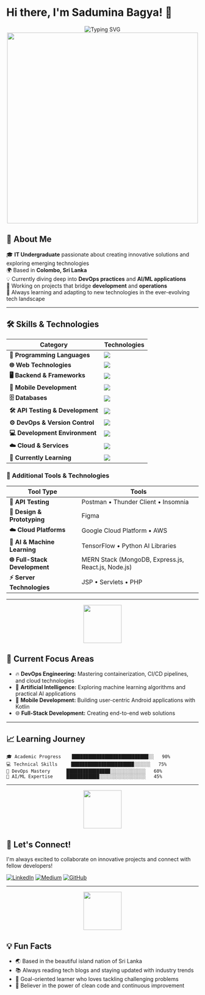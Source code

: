 # Hi there, I'm Sadumina Bagya! 👋

<div align="center">
  <img src="https://readme-typing-svg.herokuapp.com?font=Fira+Code&size=22&duration=3000&pause=1000&color=2F81F7&center=true&vCenter=true&width=440&lines=IT+Undergraduate;Full+Stack+Developer;DevOps+Enthusiast;AI%2FML+Explorer;Problem+Solver;Tech+Innovator" alt="Typing SVG" />
</div>

<div align="center">
  <img src="https://user-images.githubusercontent.com/74038190/225813708-98b745f2-7d22-48cf-9150-083f1b00d6c9.gif" width="500">
</div>

## 🚀 About Me

🎓 **IT Undergraduate** passionate about creating innovative solutions and exploring emerging technologies  
🌍 Based in **Colombo, Sri Lanka**  
💡 Currently diving deep into **DevOps practices** and **AI/ML applications**  
🔭 Working on projects that bridge **development** and **operations**  
🌱 Always learning and adapting to new technologies in the ever-evolving tech landscape

---

## 🛠️ Skills & Technologies

| Category | Technologies |
|----------|-------------|
| **🚀 Programming Languages** | <img src="https://skillicons.dev/icons?i=python,kotlin,go,js,java,php" /> |
| **🌐 Web Technologies** | <img src="https://skillicons.dev/icons?i=html,css,sass,react,nodejs,express" /> |
| **🖥️ Backend & Frameworks** | <img src="https://skillicons.dev/icons?i=nodejs,express,php" /> |
| **📱 Mobile Development** | <img src="https://skillicons.dev/icons?i=android,kotlin" /> |
| **🗄️ Databases** | <img src="https://skillicons.dev/icons?i=mongodb,mysql,sqlite" /> |
| **🛠️ API Testing & Development** | <img src="https://skillicons.dev/icons?i=postman" /> |
| **⚙️ DevOps & Version Control** | <img src="https://skillicons.dev/icons?i=docker,git,github,gitlab" /> |
| **💻 Development Environment** | <img src="https://skillicons.dev/icons?i=vscode,figma" /> |
| **☁️ Cloud & Services** | <img src="https://skillicons.dev/icons?i=aws,gcp" /> |
| **🎯 Currently Learning** | <img src="https://skillicons.dev/icons?i=kubernetes,tensorflow" /> |

### 🔧 Additional Tools & Technologies

| Tool Type | Tools |
|-----------|--------|
| **🧪 API Testing** | Postman • Thunder Client • Insomnia |
| **🎨 Design & Prototyping** | Figma |
| **☁️ Cloud Platforms** | Google Cloud Platform • AWS |
| **🤖 AI & Machine Learning** | TensorFlow • Python AI Libraries |
| **🌐 Full-Stack Development** | MERN Stack (MongoDB, Express.js, React.js, Node.js) |
| **⚡ Server Technologies** | JSP • Servlets • PHP |





---

<div align="center">
  <img src="https://user-images.githubusercontent.com/74038190/212284087-bbe7e430-757e-4901-90bf-4cd2ce3e1852.gif" width="100">
</div>

## 🎯 Current Focus Areas

- 🔥 **DevOps Engineering:** Mastering containerization, CI/CD pipelines, and cloud technologies
- 🤖 **Artificial Intelligence:** Exploring machine learning algorithms and practical AI applications
- 📱 **Mobile Development:** Building user-centric Android applications with Kotlin
- 🌐 **Full-Stack Development:** Creating end-to-end web solutions

---

## 📈 Learning Journey

```text
🎓 Academic Progress    ████████████████████████████░░   90%
💻 Technical Skills     ███████████████████████░░░░░░   75%
🚀 DevOps Mastery      ████████████████░░░░░░░░░░░░░   60%
🤖 AI/ML Expertise     ████████████░░░░░░░░░░░░░░░░░   45%
```

---

<div align="center">
  <img src="https://user-images.githubusercontent.com/74038190/212284115-f47cd8ff-2ffb-4b04-b5bf-4d1c14c0247f.gif" width="100">
</div>

## 🤝 Let's Connect!

I'm always excited to collaborate on innovative projects and connect with fellow developers!

[![LinkedIn](https://img.shields.io/badge/LinkedIn-0077B5?style=for-the-badge&logo=linkedin&logoColor=white)](https://www.linkedin.com/in/sadumina-bagya-744792278/)
[![Medium](https://img.shields.io/badge/Medium-12100E?style=for-the-badge&logo=medium&logoColor=white)](https://medium.com/@bagyasadumina)
[![GitHub](https://img.shields.io/badge/GitHub-181717?style=for-the-badge&logo=github&logoColor=white)](https://github.com/sadumina)

---

<div align="center">
  <img src="https://user-images.githubusercontent.com/74038190/212284136-03988914-d42b-4b24-a156-8ebea02794f2.gif" width="100">
</div>

## 💡 Fun Facts

- 🌏 Based in the beautiful island nation of Sri Lanka
- 📚 Always reading tech blogs and staying updated with industry trends
- 🎯 Goal-oriented learner who loves tackling challenging problems
- 🚀 Believer in the power of clean code and continuous improvement

